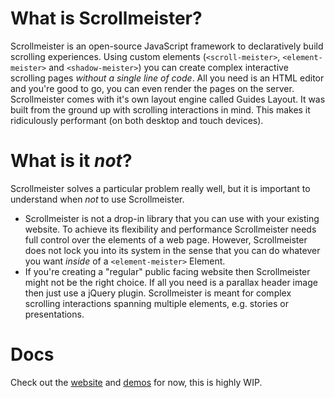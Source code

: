 # What is Scrollmeister?

Scrollmeister is an open-source JavaScript framework to declaratively build scrolling experiences. Using custom elements (`<scroll-meister>`, `<element-meister>` and `<shadow-meister>`) you can create complex interactive scrolling pages _without a single line of code_. All you need is an HTML editor and you're good to go, you can even render the pages on the server. Scrollmeister comes with it's own layout engine called Guides Layout. It was built from the ground up with scrolling interactions in mind. This makes it ridiculously performant (on both desktop and touch devices).

# What is it _not_?

Scrollmeister solves a particular problem really well, but it is important to understand when _not_ to use Scrollmeister.

* Scrollmeister is not a drop-in library that you can use with your existing website. To achieve its flexibility and performance Scrollmeister needs full control over the elements of a web page. However, Scrollmeister does not lock you into its system in the sense that you can do whatever you want _inside_ of a `<element-meister>` Element.
* If you're creating a "regular" public facing website then Scrollmeister might not be the right choice. If all you need is a parallax header image then just use a jQuery plugin. Scrollmeister is meant for complex scrolling interactions spanning multiple elements, e.g. stories or presentations.

# Docs

Check out the [website](https://www.scrollmeister.com/) and [demos](https://www.scrollmeister.com/demos/) for now, this is highly WIP.
